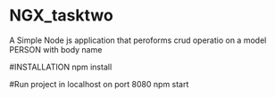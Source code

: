 # NGX_tasktwo
A Simple Node js application that peroforms crud operatio on a model PERSON with body name

#INSTALLATION
npm install 

#Run project in localhost on port 8080
npm start
